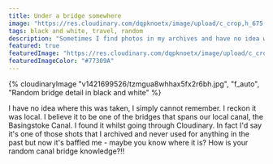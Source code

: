 ```yaml
---
title: Under a bridge somewhere
image: "https://res.cloudinary.com/dqpknoetx/image/upload/c_crop,h_675,w_1200/v1421699526/tzmgua8whhax5fx2r6bh.jpg"
tags: black and white, travel, random
description: "Sometimes I find photos in my archives and have no idea where or why"
featured: true
featuredImage: "https://res.cloudinary.com/dqpknoetx/image/upload/c_crop,h_675,w_1200/v1421699526/tzmgua8whhax5fx2r6bh.jpg"
featuredImageColor: "#77309A"
---
```


{% 
  cloudinaryImage
    "v1421699526/tzmgua8whhax5fx2r6bh.jpg",
    "f_auto",
    "Random bridge detail in black and white"
%}

I have no idea where this was taken, I simply cannot remember. I reckon it was local. I believe it to be one of the bridges that spans our local canal, the Basingstoke Canal. I found it whilst going through Cloudinary. In fact I'd say it's one of those shots that I archived and never used for anything in the past but now it's baffled me - maybe you know where it is? How is your random canal bridge knowledge?!!